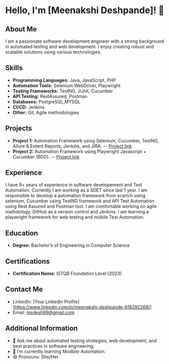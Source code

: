 # Hello, I'm [Meenakshi Deshpande]! 👋

## About Me
I am a passionate software development engineer with a strong background in automated testing and web development. I enjoy creating robust and scalable solutions using various technologies.

## Skills
- **Programming Languages:** Java, JavaScript, PHP
- **Automation Tools:** Selenium WebDriver, Playwright
- **Testing Frameworks:** TestNG, JUnit, Cucumber
- **API Testing:** RestAssured, Postman
- **Databases:** PostgreSQL,MYSQL
- **CI/CD:** Jenkins
- **Other:** Git, Agile methodologies

## Projects
- **Project 1:** Automation Framework using Selenium, Cucumber, TestNG, Allure & Extent Reports, Jenkins, and JIRA.
-- [Project link](https://github.com/msdesh99/NinjaAlgo.git)
- **Project 2:** Automation Framework using Playwright Javascript + Cucumber (BDD).
-- [Project link](https://github.com/msdesh99/dsalgocucumberplaywrightjsmultienv.git)

## Experience
I have 9+ years of experience in software developement and Test Automation. Currently I am working as a SDET since last 1 year. I am responsible to develop a automation framework from scartch using selenium, Cucumber using TestNG framework and API Test Automation using Rest Assured and Postman tool. I am comfortable working on agile mathdology, GitHub as a version control and Jenkins. I am learning a playwright framework for web testing and mobile Test Automation.

## Education
- **Degree:** Bachelor’s of Engineering in Computer Science

## Certifications
- **Certification Name:** ISTQB Foundation Level (2023)

## Contact Me
- LinkedIn: [Your LinkedIn Profile](https://www.linkedin.com/in/meenakshi-deshpande-818292268/]
- Email: msdesh99@gmail.com

## Additional Information
- 💬 Ask me about automated testing strategies, web development, and best practices in software engineering.
- 🌱 I’m currently learning Modbile Automation.
- 😄 Pronouns: She/Her
